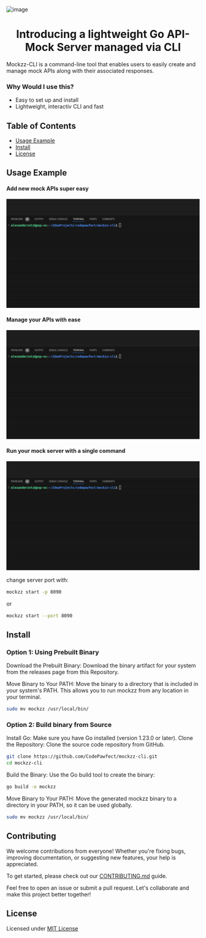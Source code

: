 ![image](https://github.com/user-attachments/assets/c84245e5-5f65-4f7a-8903-b56273867362)

<div style="text-align: center;">
  <h1>
    Introducing a lightweight Go API-Mock Server managed via CLI
  </h1>
</div>

Mockzz-CLI is a command-line tool that enables users to easily create and manage mock APIs along with their associated responses.

### Why Would I use this?

- Easy to set up and install
- Lightweight, interactiv CLI and fast

## Table of Contents

- [Usage Example](#usage-example)
- [Install](#install)
- [License](#license)

## Usage Example
#### Add new mock APIs super easy
![image](./public/create-api.gif)

#### Manage your APIs with ease
![image](./public/manage-apis.gif)

#### Run your mock server with a single command
![image](./public/start-server.gif)

change server port with:
```bash
mockzz start -p 8090
```
or
```bash
mockzz start --port 8090
```

## Install
### Option 1: Using Prebuilt Binary
Download the Prebuilt Binary: Download the binary artifact for your system from the releases page from this Repository.

Move Binary to Your PATH: Move the binary to a directory that is included in your system's PATH. This allows you to run mockzz from any location in your terminal.
```bash
sudo mv mockzz /usr/local/bin/
```

### Option 2: Build binary from Source
Install Go: Make sure you have Go installed (version 1.23.0 or later).
Clone the Repository: Clone the source code repository from GitHub.
```bash
git clone https://github.com/CodePawfect/mockzz-cli.git
cd mockzz-cli
```

Build the Binary: Use the Go build tool to create the binary:
```bash
go build -o mockzz
```

Move Binary to Your PATH: Move the generated mockzz binary to a directory in your PATH, so it can be used globally.
```bash
sudo mv mockzz /usr/local/bin/
```

## Contributing

We welcome contributions from everyone! Whether you're fixing bugs, improving documentation, or suggesting new features, your help is appreciated.

To get started, please check out our [CONTRIBUTING.md](CONTRIBUTING.md) guide.

Feel free to open an issue or submit a pull request. Let's collaborate and make this project better together!


## License
Licensed under [MIT License](./LICENSE.txt)
